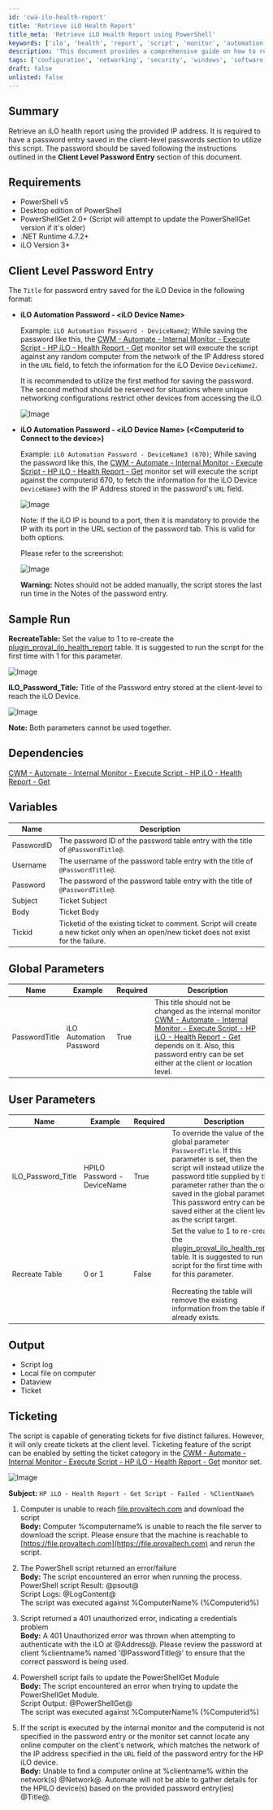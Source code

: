 ```yaml
---
id: 'cwa-ilo-health-report'
title: 'Retrieve iLO Health Report'
title_meta: 'Retrieve iLO Health Report using PowerShell'
keywords: ['ilo', 'health', 'report', 'script', 'monitor', 'automation']
description: 'This document provides a comprehensive guide on how to retrieve an iLO health report using a PowerShell script. It includes requirements, client-level password entry instructions, sample runs, dependencies, and ticketing capabilities for failures encountered during execution.'
tags: ['configuration', 'networking', 'security', 'windows', 'software', 'update']
draft: false
unlisted: false
---
```

## Summary

Retrieve an iLO health report using the provided IP address. It is required to have a password entry saved in the client-level passwords section to utilize this script. The password should be saved following the instructions outlined in the **Client Level Password Entry** section of this document.

## Requirements

- PowerShell v5
- Desktop edition of PowerShell
- PowerShellGet 2.0+ (Script will attempt to update the PowerShellGet version if it's older)
- .NET Runtime 4.7.2+
- iLO Version 3+

## Client Level Password Entry

The `Title` for password entry saved for the iLO Device in the following format:

- **iLO Automation Password - \<iLO Device Name\>**

  Example: `iLO Automation Password - DeviceName2`; While saving the password like this, the [CWM - Automate - Internal Monitor - Execute Script - HP iLO - Health Report - Get](https://proval.itglue.com/DOC-5078775-12879037) monitor set will execute the script against any random computer from the network of the IP Address stored in the `URL` field, to fetch the information for the iLO Device `DeviceName2`.

  It is recommended to utilize the first method for saving the password. The second method should be reserved for situations where unique networking configurations restrict other devices from accessing the iLO.

  ![Image](..\..\..\static\img\HP-iLO---Health-Report---Get\image_1.png)

- **iLO Automation Password - \<iLO Device Name\> (\<Computerid to Connect to the device\>)**

  Example: `iLO Automation Password - DeviceName3 (670)`; While saving the password like this, the [CWM - Automate - Internal Monitor - Execute Script - HP iLO - Health Report - Get](https://proval.itglue.com/DOC-5078775-12879037) monitor set will execute the script against the computerid 670, to fetch the information for the iLO Device `DeviceName3` with the IP Address stored in the password's `URL` field.

  ![Image](..\..\..\static\img\HP-iLO---Health-Report---Get\image_2.png)

  Note: If the iLO IP is bound to a port, then it is mandatory to provide the IP with its port in the URL section of the password tab. This is valid for both options.

  Please refer to the screenshot:

  ![Image](..\..\..\static\img\HP-iLO---Health-Report---Get\image_3.png)

  **Warning:** Notes should not be added manually, the script stores the last run time in the Notes of the password entry.

## Sample Run

**RecreateTable:** Set the value to 1 to re-create the [plugin_proval_ilo_health_report](https://proval.itglue.com/DOC-5078775-10072560) table. It is suggested to run the script for the first time with 1 for this parameter.

![Image](..\..\..\static\img\HP-iLO---Health-Report---Get\image_4.png)

**ILO_Password_Title:** Title of the Password entry stored at the client-level to reach the iLO Device.

![Image](..\..\..\static\img\HP-iLO---Health-Report---Get\image_5.png)

**Note:** Both parameters cannot be used together.

## Dependencies

[CWM - Automate - Internal Monitor - Execute Script - HP iLO - Health Report - Get](https://proval.itglue.com/DOC-5078775-12879037)

## Variables

| Name       | Description                                                                                          |
|------------|------------------------------------------------------------------------------------------------------|
| PasswordID | The password ID of the password table entry with the title of `@PasswordTitle@`.                   |
| Username   | The username of the password table entry with the title of `@PasswordTitle@`.                       |
| Password   | The password of the password table entry with the title of `@PasswordTitle@`.                       |
| Subject    | Ticket Subject                                                                                       |
| Body       | Ticket Body                                                                                          |
| Tickid     | Ticketid of the existing ticket to comment. Script will create a new ticket only when an open/new ticket does not exist for the failure. |

## Global Parameters

| Name          | Example                      | Required | Description                                                                                                           |
|---------------|------------------------------|----------|-----------------------------------------------------------------------------------------------------------------------|
| PasswordTitle | iLO Automation Password       | True     | This title should not be changed as the internal monitor [CWM - Automate - Internal Monitor - Execute Script - HP iLO - Health Report - Get](https://proval.itglue.com/DOC-5078775-12879037) depends on it. Also, this password entry can be set either at the client or location level. |

## User Parameters

| Name              | Example                     | Required | Description                                                                                                                                                                                           |
|-------------------|-----------------------------|----------|-------------------------------------------------------------------------------------------------------------------------------------------------------------------------------------------------------|
| ILO_Password_Title| HPILO Password - DeviceName | True     | To override the value of the global parameter `PasswordTitle`. If this parameter is set, then the script will instead utilize the password title supplied by this parameter rather than the one saved in the global parameter. This password entry can be saved either at the client level as the script target. |
| Recreate Table     | 0 or 1                     | False    | Set the value to 1 to re-create the [plugin_proval_ilo_health_report](https://proval.itglue.com/DOC-5078775-10072560) table. It is suggested to run the script for the first time with 1 for this parameter.<br><br>Recreating the table will remove the existing information from the table if it already exists. |

## Output

- Script log
- Local file on computer
- Dataview
- Ticket

## Ticketing

The script is capable of generating tickets for five distinct failures. However, it will only create tickets at the client level. Ticketing feature of the script can be enabled by setting the ticket category in the [CWM - Automate - Internal Monitor - Execute Script - HP iLO - Health Report - Get](https://proval.itglue.com/DOC-5078775-12879037) monitor set.

![Image](..\..\..\static\img\HP-iLO---Health-Report---Get\image_6.png)

**Subject:** `HP iLO - Health Report - Get Script - Failed - %ClientName%`

1. Computer is unable to reach [file.provaltech.com](http://file.provaltech.com) and download the script  
   **Body:** Computer %computername% is unable to reach the file server to download the script. Please ensure that the machine is reachable to [https://file.provaltech.com](https://file.provaltech.com) and rerun the script.
   
2. The PowerShell script returned an error/failure  
   **Body:** The script encountered an error when running the process.  
   PowerShell script Result: @psout@  
   Script Logs: @LogContent@  
   The script was executed against %ComputerName% (%Computerid%)
   
3. Script returned a 401 unauthorized error, indicating a credentials problem  
   **Body:** A 401 Unauthorized error was thrown when attempting to authenticate with the iLO at @Address@. Please review the password at client %clientname% named '@PasswordTitle@' to ensure that the correct password is being used.
   
4. Powershell script fails to update the PowerShellGet Module  
   **Body:** The script encountered an error when trying to update the PowerShellGet Module.  
   Script Output: @PowerShellGet@  
   The script was executed against %ComputerName% (%Computerid%)
   
5. If the script is executed by the internal monitor and the computerid is not specified in the password entry or the monitor set cannot locate any online computer on the client's network, which matches the network of the IP address specified in the `URL` field of the password entry for the HP iLO device.  
   **Body:** Unable to find a computer online at %clientname% within the network(s) @Network@. Automate will not be able to gather details for the HPILO device(s) based on the provided password entry(ies) @Title@.


